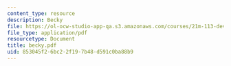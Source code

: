 ```yaml
---
content_type: resource
description: Becky
file: https://ol-ocw-studio-app-qa.s3.amazonaws.com/courses/21m-113-developing-musical-structures-fall-2002/853045f26bc22f197b48d591c0ba88b9_becky.pdf
file_type: application/pdf
resourcetype: Document
title: becky.pdf
uid: 853045f2-6bc2-2f19-7b48-d591c0ba88b9
---
```


